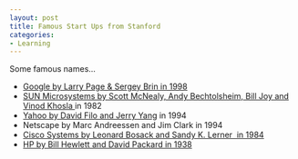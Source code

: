 ```yaml
---
layout: post
title: Famous Start Ups from Stanford
categories:
- Learning
---
```



Some famous names...

- [Google by Larry Page & Sergey Brin in 1998](http://www.google.com/corporate/history.html)
- [SUN Microsystems by Scott McNealy, Andy Bechtolsheim, Bill Joy and Vinod Khosla ](http://www.sun.com/smi/Press/sunflash/2006-01/sunflash.20060111.1.xml)in 1982
- [Yahoo by David Filo and Jerry Yang](http://docs.yahoo.com/info/misc/history.html) in 1994
- Netscape by Marc Andreessen and Jim Clark in 1994
- [Cisco Systems by Leonard Bosack and Sandy K. Lerner  in 1984](http://pdp10.nocrew.org/docs/cisco.html)
- [HP by Bill Hewlett and David Packard in 1938](http://www.hp.com/hpinfo/execteam/bios/hewlett.html)
